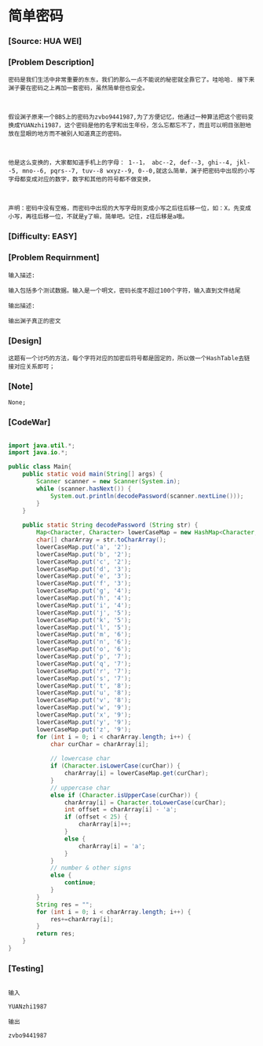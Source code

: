# 简单密码

### [Source: HUA WEI]

### [Problem Description]
	
	密码是我们生活中非常重要的东东，我们的那么一点不能说的秘密就全靠它了。哇哈哈. 接下来渊子要在密码之上再加一套密码，虽然简单但也安全。

 

	假设渊子原来一个BBS上的密码为zvbo9441987,为了方便记忆，他通过一种算法把这个密码变换成YUANzhi1987，这个密码是他的名字和出生年份，怎么忘都忘不了，而且可以明目张胆地放在显眼的地方而不被别人知道真正的密码。

	 

	他是这么变换的，大家都知道手机上的字母： 1--1， abc--2, def--3, ghi--4, jkl--5, mno--6, pqrs--7, tuv--8 wxyz--9, 0--0,就这么简单，渊子把密码中出现的小写字母都变成对应的数字，数字和其他的符号都不做变换，

	 

	声明：密码中没有空格，而密码中出现的大写字母则变成小写之后往后移一位，如：X，先变成小写，再往后移一位，不就是y了嘛，简单吧。记住，z往后移是a哦。

### [Difficulty: EASY]

### [Problem Requirnment]
	
	输入描述:

	输入包括多个测试数据。输入是一个明文，密码长度不超过100个字符，输入直到文件结尾

	输出描述:

	输出渊子真正的密文

### [Design]
	
	这题有一个讨巧的方法，每个字符对应的加密后符号都是固定的，所以做一个HashTable去链接对应关系即可；

### [Note]

	None;

### [CodeWar]

```java

import java.util.*;
import java.io.*;

public class Main{
    public static void main(String[] args) {
        Scanner scanner = new Scanner(System.in);
        while (scanner.hasNext()) {
            System.out.println(decodePassword(scanner.nextLine()));
        }
    }
    
    public static String decodePassword (String str) {
        Map<Character, Character> lowerCaseMap = new HashMap<Character, Character>();
        char[] charArray = str.toCharArray();
        lowerCaseMap.put('a', '2');
        lowerCaseMap.put('b', '2');
        lowerCaseMap.put('c', '2');
        lowerCaseMap.put('d', '3');
        lowerCaseMap.put('e', '3');
        lowerCaseMap.put('f', '3');
        lowerCaseMap.put('g', '4');
        lowerCaseMap.put('h', '4');
        lowerCaseMap.put('i', '4');
        lowerCaseMap.put('j', '5');
        lowerCaseMap.put('k', '5');
        lowerCaseMap.put('l', '5');
        lowerCaseMap.put('m', '6');
        lowerCaseMap.put('n', '6');
        lowerCaseMap.put('o', '6');
        lowerCaseMap.put('p', '7');
        lowerCaseMap.put('q', '7');
        lowerCaseMap.put('r', '7');
        lowerCaseMap.put('s', '7');
        lowerCaseMap.put('t', '8');
        lowerCaseMap.put('u', '8');
        lowerCaseMap.put('v', '8');
        lowerCaseMap.put('w', '9');
        lowerCaseMap.put('x', '9');
        lowerCaseMap.put('y', '9');
        lowerCaseMap.put('z', '9');
        for (int i = 0; i < charArray.length; i++) {
            char curChar = charArray[i];
            
            // lowercase char
            if (Character.isLowerCase(curChar)) {
                charArray[i] = lowerCaseMap.get(curChar);
            }
            // uppercase char
            else if (Character.isUpperCase(curChar)) {
                charArray[i] = Character.toLowerCase(curChar);
                int offset = charArray[i] - 'a';
                if (offset < 25) {
                    charArray[i]++;
                }
                else {
                    charArray[i] = 'a';
                }
            }
            // number & other signs
            else {
                continue;
            }
        }
        String res = "";
        for (int i = 0; i < charArray.length; i++) {
            res+=charArray[i];
        }
        return res;
    }
}

```

### [Testing]

```

输入

YUANzhi1987

输出

zvbo9441987

```